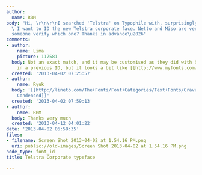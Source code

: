 ```yaml
---
author:
  name: RBM
body: "Hi, \r\n\r\nI searched 'Telstra' on Typophile with, surprisingly, no results.
  \ I want to ID the new Telstra corporate face. Netto and Miso are very close. Can
  someone verify which one? Thanks in advance\u2026"
comments:
- author:
    name: Lima
    picture: 117581
  body: Not an exact match, and it may be customised as they did with Sassoon Primary
    in a previous ID, but it looks a bit like [[http://www.myfonts.com/fonts/urw/isonorm/|Isonorm]].
  created: '2013-04-02 07:25:57'
- author:
    name: Ryuk
  body: '[[http://lineto.com/The+Fonts/Font+Categories/Text+Fonts/Gravur+Condensed|Gravur
    Condensed]]'
  created: '2013-04-02 07:59:13'
- author:
    name: RBM
  body: Thanks very much
  created: '2013-04-12 04:01:22'
date: '2013-04-02 06:58:35'
files:
- filename: Screen Shot 2013-04-02 at 1.54.16 PM.png
  uri: public://old-images/Screen Shot 2013-04-02 at 1.54.16 PM.png
node_type: font_id
title: Telstra Corporate typeface

---
```

